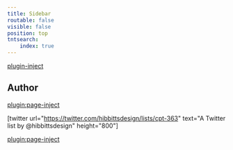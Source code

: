 ```yaml
---
title: Sidebar
routable: false
visible: false
position: top
tntsearch:
    index: true
---
```


[plugin-inject](/search)

## Author

[plugin:page-inject](/author)

[twitter url="https://twitter.com/hibbittsdesign/lists/cpt-363" text="A Twitter list by @hibbittsdesign" height="800"]

[plugin:page-inject](/embedlycard)
